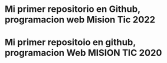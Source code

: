 # Mi primer repositorio en Github, programacion web Mision Tic 2022
# Mi primer repositoio en github, programacion Web MISION TIC 2020
